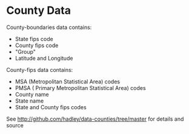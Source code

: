County Data
===============

County-boundaries data contains:

* State fips code
* County fips code
* "Group"
* Latitude and Longitude 

County-fips data contains:

* MSA (Metropolitan Statistical Area) codes
* PMSA ( Primary Metropolitan Statistical Area) codes
* County name
* State name
* State and County fips codes

See http://github.com/hadley/data-counties/tree/master for details and source